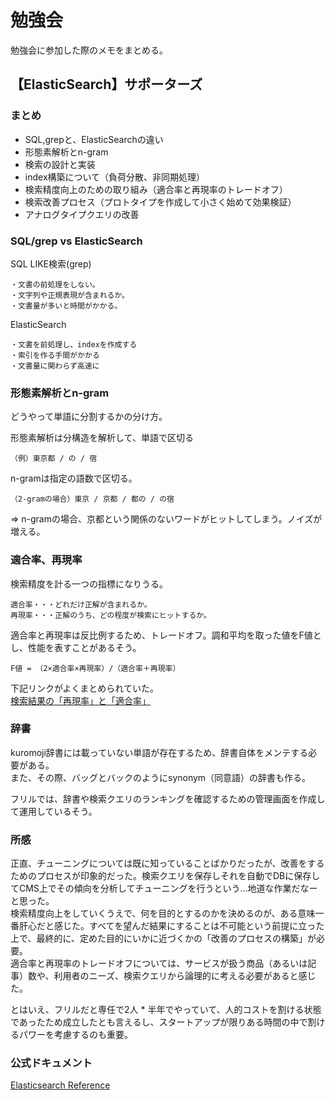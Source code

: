 # 勉強会
勉強会に参加した際のメモをまとめる。

## 【ElasticSearch】サポーターズ

### まとめ
- SQL,grepと、ElasticSearchの違い
- 形態素解析とn-gram
- 検索の設計と実装
- index構築について（負荷分散、非同期処理）
- 検索精度向上のための取り組み（適合率と再現率のトレードオフ）
- 検索改善プロセス（プロトタイプを作成して小さく始めて効果検証）
- アナログタイプクエリの改善

### SQL/grep vs ElasticSearch
SQL LIKE検索(grep)
```
・文書の前処理をしない。
・文字列や正規表現が含まれるか。
・文書量が多いと時間がかかる。
```

ElasticSearch
```
・文書を前処理し、indexを作成する
・索引を作る手間がかかる
・文書量に関わらず高速に
```

### 形態素解析とn-gram
どうやって単語に分割するかの分け方。  

形態素解析は分構造を解析して、単語で区切る  
```
（例）東京都 / の / 宿
```

n-gramは指定の語数で区切る。  
```
（2-gramの場合）東京 / 京都 / 都の / の宿
```

=> n-gramの場合、京都という関係のないワードがヒットしてしまう。ノイズが増える。

### 適合率、再現率
検索精度を計る一つの指標になりうる。  
```
適合率・・・どれだけ正解が含まれるか。
再現率・・・正解のうち、どの程度が検索にヒットするか。
```

適合率と再現率は反比例するため、トレードオフ。調和平均を取った値をF値とし、性能を表すことがあるそう。  
```
F値 = （2×適合率×再現率）/（適合率＋再現率）
```

下記リンクがよくまとめられていた。  
[検索結果の「再現率」と「適合率」](http://zellij.hatenablog.com/entry/20120214/p1)

### 辞書
kuromoji辞書には載っていない単語が存在するため、辞書自体をメンテする必要がある。  
また、その際、バッグとバックのようにsynonym（同意語）の辞書も作る。  

フリルでは、辞書や検索クエリのランキングを確認するための管理画面を作成して運用しているそう。   

### 所感
正直、チューニングについては既に知っていることばかりだったが、改善をするためのプロセスが印象的だった。検索クエリを保存しそれを自動でDBに保存してCMS上でその傾向を分析してチューニングを行うという...地道な作業だなーと思った。  
検索精度向上をしていくうえで、何を目的とするのかを決めるのが、ある意味一番肝心だと感じた。すべてを望んだ結果にすることは不可能という前提に立った上で、最終的に、定めた目的にいかに近づくかの「改善のプロセスの構築」が必要。  
適合率と再現率のトレードオフについては、サービスが扱う商品（あるいは記事）数や、利用者のニーズ、検索クエリから論理的に考える必要があると感じた。  

とはいえ、フリルだと専任で2人 * 半年でやっていて、人的コストを割ける状態であったため成立したとも言えるし、スタートアップが限りある時間の中で割けるパワーを考慮するのも重要。  

### 公式ドキュメント
[Elasticsearch Reference](https://www.elastic.co/guide/en/elasticsearch/reference/current/index.html)
